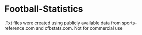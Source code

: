 # Football-Statistics
.Txt files were created using publicly available data from sports-reference.com and cfbstats.com. Not for commercial use
